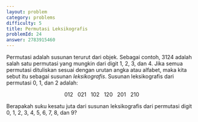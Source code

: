 ```yaml
---
layout: problem
category: problems
difficulty: 5
title: Permutasi Leksikografis
problemId: 24
answer: 2783915460
---
```

<p>Permutasi adalah susunan terurut dari objek. Sebagai contoh, 3124 adalah salah satu permutasi yang mungkin dari digit 1, 2, 3, dan 4. Jika semua permutasi dituliskan sesuai dengan urutan angka atau alfabet, maka kita sebut itu sebagai susunan <i>leksikografis</i>. Susunan leksikografis dari permutasi 0, 1, dan 2 adalah:</p>

<center>012   021   102   120   201   210</center>

<p>Berapakah suku kesatu juta dari susunan leksikografis dari permutasi digit 0, 1, 2, 3, 4, 5, 6, 7, 8, dan 9?</p>
